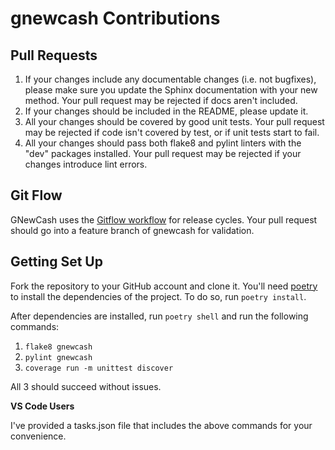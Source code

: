 # gnewcash Contributions

## Pull Requests

1. If your changes include any documentable changes (i.e. not bugfixes), please make sure you update the Sphinx 
documentation with your new method. Your pull request may be rejected if docs aren't included.
2. If your changes should be included in the README, please update it.
3. All your changes should be covered by good unit tests. Your pull request may be rejected if code isn't covered by
test, or if unit tests start to fail.
4. All your changes should pass both flake8 and pylint linters with the "dev" packages installed. Your pull request may
be rejected if your changes introduce lint errors.

## Git Flow

GNewCash uses the [Gitflow workflow](https://www.atlassian.com/git/tutorials/comparing-workflows/gitflow-workflow) for 
release cycles. Your pull request should go into a feature branch of gnewcash for validation.

## Getting Set Up

Fork the repository to your GitHub account and clone it. You'll need [poetry](https://poetry.eustace.io/)
to install the dependencies of the project. To do so, run ```poetry install```.

After dependencies are installed, run ```poetry shell``` and run the following commands:

1. ```flake8 gnewcash```
2. ```pylint gnewcash```
3. ```coverage run -m unittest discover```

All 3 should succeed without issues.

**VS Code Users**

I've provided a tasks.json file that includes the above commands for your convenience.
